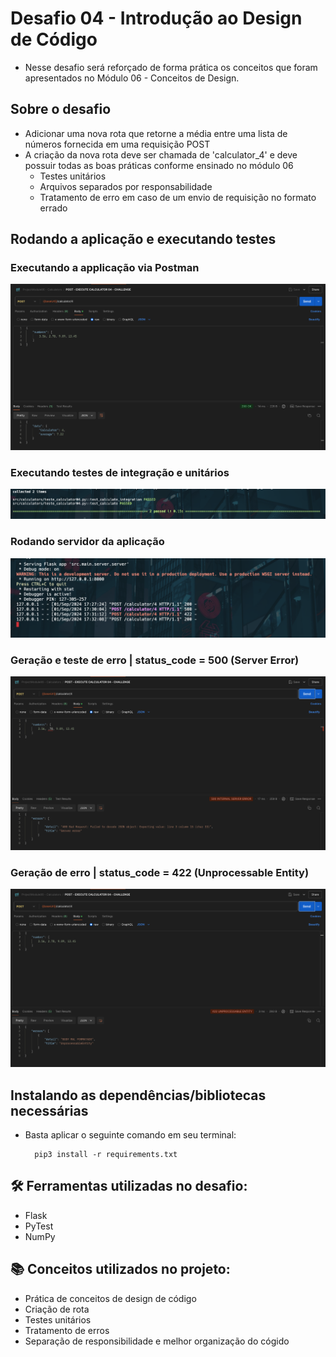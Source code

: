 # Desafio 04 - Introdução ao Design de Código
- Nesse desafio será reforçado de forma prática os conceitos que foram apresentados no Módulo 06 - Conceitos de Design.

## Sobre o desafio
- Adicionar uma nova rota que retorne a média entre uma lista de números fornecida em uma requisição POST
- A criação da nova rota deve ser chamada de 'calculator_4' e deve possuir todas as boas práticas conforme ensinado no módulo 06
  - Testes unitários
  - Arquivos separados por responsabilidade
  - Tratamento de erro em caso de um envio de requisição no formato errado

## Rodando a aplicação e executando testes
### Executando a applicação via Postman
  ![](./assets/executando_aplicação_desafio04_calculadora.png)

### Executando testes de integração e unitários
  ![](./assets/unitary_and_integration_tests.png)

### Rodando servidor da aplicação
  ![](./assets/server_on_line.png)

### Geração e teste de erro | status_code = 500 (Server Error)
![](./assets/geração_erro_executando_aplicação.png)

### Geração de erro | status_code = 422 (Unprocessable Entity)
![](./assets/unprocessable_entity_error.png)

## Instalando as dependências/bibliotecas necessárias

- Basta aplicar o seguinte comando em seu terminal:
    >
        pip3 install -r requirements.txt


## 🛠️ Ferramentas utilizadas no desafio:

- Flask
- PyTest
- NumPy

## 📚 Conceitos utilizados no projeto:
- Prática de conceitos de design de código
- Criação de rota
- Testes unitários
- Tratamento de erros
- Separação de responsibilidade e melhor organização do cógido